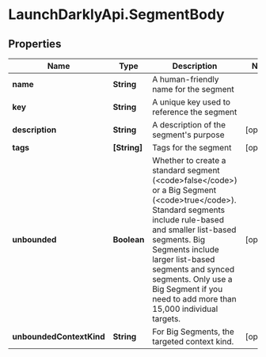 # LaunchDarklyApi.SegmentBody

## Properties

Name | Type | Description | Notes
------------ | ------------- | ------------- | -------------
**name** | **String** | A human-friendly name for the segment | 
**key** | **String** | A unique key used to reference the segment | 
**description** | **String** | A description of the segment&#39;s purpose | [optional] 
**tags** | **[String]** | Tags for the segment | [optional] 
**unbounded** | **Boolean** | Whether to create a standard segment (&lt;code&gt;false&lt;/code&gt;) or a Big Segment (&lt;code&gt;true&lt;/code&gt;). Standard segments include rule-based and smaller list-based segments. Big Segments include larger list-based segments and synced segments. Only use a Big Segment if you need to add more than 15,000 individual targets. | [optional] 
**unboundedContextKind** | **String** | For Big Segments, the targeted context kind. | [optional] 


